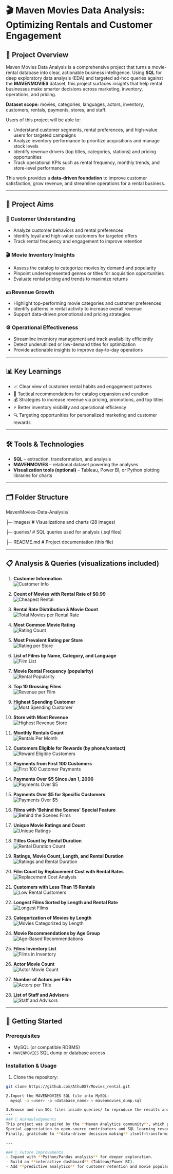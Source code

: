 # 🎬 Maven Movies Data Analysis: Optimizing Rentals and Customer Engagement



## 📌 Project Overview
Maven Movies Data Analysis is a comprehensive project that turns a movie-rental database into clear, actionable business intelligence. Using **SQL** for deep exploratory data analysis (EDA) and targeted ad-hoc queries against the **MAVENMOVIES** dataset, this project surfaces insights that help rental businesses make smarter decisions across marketing, inventory, operations, and pricing.

**Dataset scope:** movies, categories, languages, actors, inventory, customers, rentals, payments, stores, and staff.

Users of this project will be able to:
- Understand customer segments, rental preferences, and high-value users for targeted campaigns  
- Analyze inventory performance to prioritize acquisitions and manage stock levels  
- Identify revenue drivers (top titles, categories, stations) and pricing opportunities  
- Track operational KPIs such as rental frequency, monthly trends, and store-level performance

This work provides a **data-driven foundation** to improve customer satisfaction, grow revenue, and streamline operations for a rental business.

---

## 🎯 Project Aims

### 🧩 Customer Understanding
- Analyze customer behaviors and rental preferences  
- Identify loyal and high-value customers for targeted offers  
- Track rental frequency and engagement to improve retention  

### 🎬 Movie Inventory Insights
- Assess the catalog to categorize movies by demand and popularity  
- Pinpoint underrepresented genres or titles for acquisition opportunities  
- Evaluate rental pricing and trends to maximize returns  

### 💵 Revenue Growth
- Highlight top-performing movie categories and customer preferences  
- Identify patterns in rental activity to increase overall revenue  
- Support data-driven promotional and pricing strategies  

### ⚙️ Operational Effectiveness
- Streamline inventory management and track availability efficiently  
- Detect underutilized or low-demand titles for optimization  
- Provide actionable insights to improve day-to-day operations  

---

## 📊 Key Learnings
- 📈 Clear view of customer rental habits and engagement patterns  
- 🎯 Tactical recommendations for catalog expansion and curation  
- 💰 Strategies to increase revenue via pricing, promotions, and top titles  
- ⚡ Better inventory visibility and operational efficiency  
- 🔍 Targeting opportunities for personalized marketing and customer rewards

---

## 🛠️ Tools & Technologies
- **SQL** – extraction, transformation, and analysis  
- **MAVENMOVIES** – relational dataset powering the analyses  
- **Visualization tools (optional)** – Tableau, Power BI, or Python plotting libraries for charts

---

## 🗂️ Folder Structure

MavenMovies-Data-Analysis/

├─ images/ # Visualizations and charts (28 images)

├─ queries/ # SQL queries used for analysis (.sql files)

├─ README.md # Project documentation (this file)


---

## 📋 Analysis & Queries (visualizations included)

1. **Customer Information**  
   ![Customer Info](https://github.com/Athu087/Movies_rental/blob/1dfa0affc2a0cd10a1b955543baf23680ec0fcac/images/email.png)

2. **Count of Movies with Rental Rate of $0.99**  
   ![Cheapest Rental](https://github.com/Athu087/Movies_rental/blob/1dfa0affc2a0cd10a1b955543baf23680ec0fcac/images/CHEAPEST_RENTAL.png)

3. **Rental Rate Distribution & Movie Count**  
   ![Total Movies per Rental Rate](https://github.com/Athu087/Movies_rental/blob/1dfa0affc2a0cd10a1b955543baf23680ec0fcac/images/TOTAL_NO_OF_MOVIES.png)

4. **Most Common Movie Rating**  
   ![Rating Count](https://github.com/Athu087/Movies_rental/blob/1dfa0affc2a0cd10a1b955543baf23680ec0fcac/images/rating_wise_count.png)

5. **Most Prevalent Rating per Store**  
   ![Rating per Store](https://github.com/Athu087/Movies_rental/blob/d5bf4597456956ee94bc974f6f54cd4122f0b2ff/images/rating_to_store.png)

6. **List of Films by Name, Category, and Language**  
   ![Film List](https://github.com/Athu087/Movies_rental/blob/1dfa0affc2a0cd10a1b955543baf23680ec0fcac/images/TLC.png)

7. **Movie Rental Frequency (popularity)**  
   ![Rental Popularity](https://github.com/Athu087/Movies_rental/blob/1dfa0affc2a0cd10a1b955543baf23680ec0fcac/images/popularity.png)

8. **Top 10 Grossing Films**  
   ![Revenue per Film](https://github.com/Athu087/Movies_rental/blob/1dfa0affc2a0cd10a1b955543baf23680ec0fcac/images/REVENUE.png)

9. **Highest Spending Customer**  
   ![Most Spending Customer](https://github.com/Athu087/Movies_rental/blob/1dfa0affc2a0cd10a1b955543baf23680ec0fcac/images/MOST_SPENDING_CUSTOMER.png)

10. **Store with Most Revenue**  
    ![Highest Revenue Store](https://github.com/Athu087/Movies_rental/blob/1dfa0affc2a0cd10a1b955543baf23680ec0fcac/images/MOST_REVENUE.png)

11. **Monthly Rentals Count**  
    ![Rentals Per Month](https://github.com/Athu087/Movies_rental/blob/1dfa0affc2a0cd10a1b955543baf23680ec0fcac/images/RENTALS_PER_MONTH.png)

12. **Customers Eligible for Rewards (by phone/contact)**  
    ![Reward Eligible Customers](https://github.com/Athu087/Movies_rental/blob/1dfa0affc2a0cd10a1b955543baf23680ec0fcac/images/REWARD_VIA_PHONE.png)

13. **Payments from First 100 Customers**  
    ![First 100 Customer Payments](https://github.com/Athu087/Movies_rental/blob/1dfa0affc2a0cd10a1b955543baf23680ec0fcac/images/FIRST_100_CUSTOMER_PAYMENTS.png)

14. **Payments Over $5 Since Jan 1, 2006**  
    ![Payments Over $5](https://github.com/Athu087/Movies_rental/blob/1dfa0affc2a0cd10a1b955543baf23680ec0fcac/images/JAN_06_2006.png)

15. **Payments Over $5 for Specific Customers**  
    ![Payments Over $5](https://github.com/Athu087/Movies_rental/blob/1dfa0affc2a0cd10a1b955543baf23680ec0fcac/images/PAYMENTS_OVER_%245.png)

16. **Films with 'Behind the Scenes' Special Feature**  
    ![Behind the Scenes Films](https://github.com/Athu087/Movies_rental/blob/1dfa0affc2a0cd10a1b955543baf23680ec0fcac/images/BTS.png)

17. **Unique Movie Ratings and Count**  
    ![Unique Ratings](https://github.com/Athu087/Movies_rental/blob/1dfa0affc2a0cd10a1b955543baf23680ec0fcac/images/UNI_MOVIES_RATINGS_%26_NO_OF_MOVIES.png)

18. **Titles Count by Rental Duration**  
    ![Rental Duration Count](https://github.com/Athu087/Movies_rental/blob/1dfa0affc2a0cd10a1b955543baf23680ec0fcac/images/SLICED_BY_RENTAL_RATE.png)

19. **Ratings, Movie Count, Length, and Rental Duration**  
    ![Ratings and Rental Duration](https://github.com/Athu087/Movies_rental/blob/1dfa0affc2a0cd10a1b955543baf23680ec0fcac/images/COMPARE_WITH_RENTAL_DURATION.png)

20. **Film Count by Replacement Cost with Rental Rates**  
    ![Replacement Cost Analysis](https://github.com/Athu087/Movies_rental/blob/1dfa0affc2a0cd10a1b955543baf23680ec0fcac/images/MIN_MAX_AVG.png)

21. **Customers with Less Than 15 Rentals**  
    ![Low Rental Customers](https://github.com/Athu087/Movies_rental/blob/d5bf4597456956ee94bc974f6f54cd4122f0b2ff/images/less_15.png)

22. **Longest Films Sorted by Length and Rental Rate**  
    ![Longest Films](https://github.com/Athu087/Movies_rental/blob/d5bf4597456956ee94bc974f6f54cd4122f0b2ff/images/longestfilms_sort.png)

23. **Categorization of Movies by Length**  
    ![Movies Categorized by Length](https://github.com/Athu087/Movies_rental/blob/1dfa0affc2a0cd10a1b955543baf23680ec0fcac/images/SLICED_BY_RENTAL_RATE.png)

24. **Movie Recommendations by Age Group**  
    ![Age-Based Recommendations](https://github.com/Athu087/Movies_rental/blob/1dfa0affc2a0cd10a1b955543baf23680ec0fcac/images/FIT_FOR_RECOMMENDATION.png)

25. **Films Inventory List**  
    ![Films in Inventory](https://github.com/Athu087/Movies_rental/blob/1dfa0affc2a0cd10a1b955543baf23680ec0fcac/images/FILMS_IN_INVENTORY.png)

26. **Actor Movie Count**  
    ![Actor Movie Count](https://github.com/Athu087/Movies_rental/blob/1dfa0affc2a0cd10a1b955543baf23680ec0fcac/images/NO_OF_FILMS_BY_ACTOR.png)

27. **Number of Actors per Film**  
    ![Actors per Title](https://github.com/Athu087/Movies_rental/blob/1dfa0affc2a0cd10a1b955543baf23680ec0fcac/images/ACTOR_ASSOCIATED_WITH_TITLE.png)

28. **List of Staff and Advisors**  
    ![Staff and Advisors](https://github.com/Athu087/Movies_rental/blob/1dfa0affc2a0cd10a1b955543baf23680ec0fcac/images/UNION.png)

---

## 🚀 Getting Started

### Prerequisites
- MySQL (or compatible RDBMS)  
- `MAVENMOVIES` SQL dump or database access

### Installation & Usage
1. Clone the repository:
```bash
git clone https://github.com/Athu087/Movies_rental.git

2.Import the MAVENMOVIES SQL file into MySQL:
  mysql -u <user> -p <database_name> < mavenmovies_dump.sql

3.Browse and run SQL files inside queries/ to reproduce the results and visuals.
---
### 🙌 Acknowledgements
This project was inspired by the **Maven Analytics community**, which provides industry-grade datasets for hands-on learning.  
Special appreciation to open-source contributors and SQL learning resources that made this analysis structured, scalable, and replicable.  
Finally, gratitude to **data-driven decision making** itself—transforming raw information into actionable insights.  

---

### 🚀 Future Improvements
- Expand with **Python/Pandas analysis** for deeper exploration.  
- Build an **interactive dashboard** (Tableau/Power BI).  
- Add **predictive analytics** for customer retention and movie popularity.  
